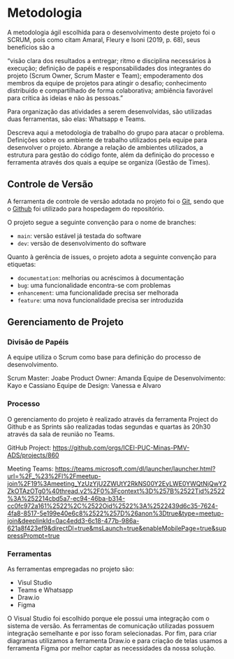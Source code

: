 
# Metodologia

A metodologia ágil escolhida para o desenvolvimento deste projeto foi o SCRUM, pois como citam Amaral, Fleury e Isoni (2019, p. 68), seus benefícios são a

“visão clara dos resultados a entregar; ritmo e disciplina necessários à execução; definição de papéis e responsabilidades dos integrantes do projeto (Scrum Owner, Scrum Master e Team); empoderamento dos membros da equipe de projetos para atingir o desafio; conhecimento distribuído e compartilhado de forma colaborativa; ambiência favorável para crítica às ideias e não às pessoas.”

Para organização das atividades a serem desenvolvidas, são utilizadas duas ferramentas, são elas: Whatsapp e Teams.

Descreva aqui a metodologia de trabalho do grupo para atacar o problema. Definições sobre os ambiente de trabalho utilizados pela  equipe para desenvolver o projeto. Abrange a relação de ambientes utilizados, a estrutura para gestão do código fonte, além da definição do processo e ferramenta através dos quais a equipe se organiza (Gestão de Times).

## Controle de Versão

A ferramenta de controle de versão adotada no projeto foi o
[Git](https://git-scm.com/), sendo que o [Github](https://github.com)
foi utilizado para hospedagem do repositório.

O projeto segue a seguinte convenção para o nome de branches:

- `main`: versão estável já testada do software
- `dev`: versão de desenvolvimento do software

Quanto à gerência de issues, o projeto adota a seguinte convenção para
etiquetas:

- `documentation`: melhorias ou acréscimos à documentação
- `bug`: uma funcionalidade encontra-se com problemas
- `enhancement`: uma funcionalidade precisa ser melhorada
- `feature`: uma nova funcionalidade precisa ser introduzida

## Gerenciamento de Projeto

### Divisão de Papéis

A equipe utiliza o Scrum como base para definição do processo de desenvolvimento.

Scrum Master: Joabe 
Product Owner: Amanda
Equipe de Desenvolvimento: Kayo e Cassiano
Equipe de Design: Vanessa e Alvaro

### Processo

O gerenciamento do projeto è realizado através da ferramenta Project do Github e as Sprints são realizadas todas segundas e quartas às 20h30 através da sala de reunião no Teams.

GitHub Project: <https://github.com/orgs/ICEI-PUC-Minas-PMV-ADS/projects/860>

Meeting Teams: <https://teams.microsoft.com/dl/launcher/launcher.html?url=%2F_%23%2Fl%2Fmeetup-join%2F19%3Ameeting_YzUzYjU2ZWUtY2RkNS00Y2EyLWE0YWQtNjQwY2ZkOTAzOTg0%40thread.v2%2F0%3Fcontext%3D%257B%2522Tid%2522%3A%252214cbd5a7-ec94-46ba-b314-cc0fc972a161%2522%2C%2522Oid%2522%3A%2522439d6c35-7624-4fa8-8517-5e199e40e6c8%2522%257D%26anon%3Dtrue&type=meetup-join&deeplinkId=0ac4edd3-6c18-477b-986a-621a8f423ef9&directDl=true&msLaunch=true&enableMobilePage=true&suppressPrompt=true>

### Ferramentas

As ferramentas empregadas no projeto são:

- Visul Studio
- Teams e Whatsapp
- Draw.io
- Figma

O Visual Studio foi escolhido porque ele possui uma integração com o
sistema de versão. As ferramentas de comunicação utilizadas possuem
integração semelhante e por isso foram selecionadas. Por fim, para criar
diagramas utilizamos a ferramenta Draw.io e para criação de telas usamos a ferramenta Figma por melhor captar as
necessidades da nossa solução. 
